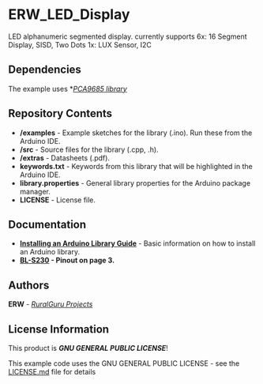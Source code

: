 # ERW_LED_Display
LED alphanumeric segmented display.
currently supports
6x: 16 Segment Display, SISD, Two Dots
1x: LUX Sensor, I2C

## Dependencies
The example uses **[PCA9685 library](https://github.com/ruralguru/ERW_PCA9685)*

## Repository Contents
* **/examples** - Example sketches for the library (.ino). Run these from the Arduino IDE.
* **/src** - Source files for the library (.cpp, .h).
* **/extras** - Datasheets (.pdf).
* **keywords.txt** - Keywords from this library that will be highlighted in the Arduino IDE.
* **library.properties** - General library properties for the Arduino package manager.
* **LICENSE** - License file.

## Documentation
* **[Installing an Arduino Library Guide](https://learn.sparkfun.com/tutorials/installing-an-arduino-library)** - Basic information on how to install an Arduino library.
* **[BL-S230](https://cdn.evilmadscientist.com/im/LED/BL-S230A-13.pdf) - Pinout on page 3.**

## Authors
**ERW** - [*RuralGuru Projects*](https://github.com/ruralguru)

## License Information
This product is _**GNU GENERAL PUBLIC LICENSE**_!

This example code uses the GNU GENERAL PUBLIC LICENSE - see the [LICENSE.md](LICENSE.md) file for details
